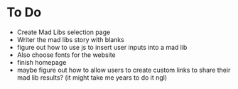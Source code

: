 # To Do

* Create Mad Libs selection page
* Writer the mad libs story with blanks
* figure out how to use js to insert user inputs into a mad lib
* Also choose fonts for the website
* finish homepage
* maybe figure out how to allow users to create custom links to share their mad lib results? (it might take me years to do it ngl)